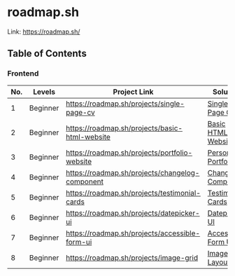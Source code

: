 # roadmap.sh

Link: https://roadmap.sh/

## Table of Contents

### Frontend

| No. | Levels   | Project Link                                    | Solution                                                |
| --- | -------- | ----------------------------------------------- | ------------------------------------------------------- |
| 1   | Beginner | https://roadmap.sh/projects/single-page-cv      | [Single Page CV](/frontend/1-single-page-cv/)           |
| 2   | Beginner | https://roadmap.sh/projects/basic-html-website  | [Basic HTML Website](/frontend/2-basic-html-website/)   |
| 3   | Beginner | https://roadmap.sh/projects/portfolio-website   | [Personal Portfolio](/frontend/3-personal-portfolio/)   |
| 4   | Beginner | https://roadmap.sh/projects/changelog-component | [Changelog Component](/frontend/4-changelog-component/) |
| 5   | Beginner | https://roadmap.sh/projects/testimonial-cards   | [Testimonial Cards](/frontend/5-testimonial-cards/)     |
| 6   | Beginner | https://roadmap.sh/projects/datepicker-ui       | [Datepicker UI](/frontend/6-datepicker-ui/)             |
| 7   | Beginner | https://roadmap.sh/projects/accessible-form-ui  | [Accessible Form UI](/frontend/7-accessible-form-ui/)   |
| 8   | Beginner | https://roadmap.sh/projects/image-grid          | [Image Grid Layout](/frontend/8-image-grid-layout/)     |
